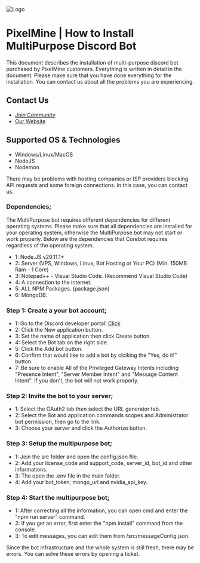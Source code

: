 ![Logo](https://i.imgur.com/3sVP1xA.png)

# PixelMine | How to Install MultiPurpose Discord Bot

This document describes the installation of multi-purpose discord bot purchased by PixelMine customers. Everything is written in detail in the document. Please make sure that you have done everything for the installation. You can contact us about all the problems you are experiencing.

## Contact Us

- [Join Community](https://discord.gg/pixelmine)
- [Our Website](https://pixelmine.com)

## Supported OS & Technologies

- Windows/Linux/MacOS
- NodeJS
- Nodemon

There may be problems with hosting companies or ISP providers blocking API requests and some foreign connections. In this case, you can contact us.

### Dependencies;

The MultiPurpose bot requires different dependencies for different operating systems. Please make sure that all dependencies are installed for your operating system, otherwise the MultiPurpose bot may not start or work properly. Below are the dependencies that Corebot requires regardless of the operating system.

- 1: Node.JS v20.11.1+
- 2: Server (VPS, Windows, Linux, Bot Hosting or Your PC) (Min. 150MB Ram - 1 Core) 
- 3: Notepad++ - Visual Studio Code. (Recommend Visual Studio Code)
- 4: A connection to the internet.
- 5: ALL NPM Packages. (package.json)
- 6: MongoDB.

### Step 1: Create a your bot account;

- 1: Go to the Discord developer portal! [Click](https://discordapp.com/developers/applications)
- 2: Click the New application button.
- 3: Set the name of application then click Create button.
- 4: Select the Bot tab on the right side.
- 5: Click the Add bot button.
- 6: Confirm that would like to add a bot by clciking the "Yes, do it!" button.
- 7: Be sure to enable All of the Privileged Gateway Intents including "Presence Intent", "Server Member Intent" and "Message Content Intent". If you don't, the bot will not work properly.

### Step 2: Invite the bot to your server;

- 1: Select the OAuth2 tab then select the URL generator tab. 
- 2: Select the Bot and application.commands scopes and Administrator bot permission, then go to the link.
- 3: Choose your server and click the Authorize button.

### Step 3: Setup the multipurpose bot;

- 1: Join the src folder and open the config.json file. 
- 2: Add your license_code and support_code, server_id, bot_id and other informations.
- 3: The open the .env file in the main folder.
- 4: Add your bot_token, mongo_url and nvidia_api_key.

### Step 4: Start the multipurpose bot;

- 1: After correcting all the information, you can open cmd and enter the "npm run server" command.
- 2: If you get an error, first enter the "npm install" command from the console.
- 3: To edit messages, you can edit them from /src/messageConfig.json.

Since the bot infrastructure and the whole system is still fresh, there may be errors. You can solve these errors by opening a ticket.
